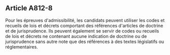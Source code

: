 Article A812-8
----
Pour les épreuves d'admissibilité, les candidats peuvent utiliser les codes et
recueils de lois et décrets comportant des références d'articles de doctrine et
de jurisprudence. Ils peuvent également se servir de codes ou recueils de lois
et décrets ne contenant aucune indication de doctrine ou de jurisprudence sans
autre note que des références à des textes législatifs ou réglementaires.
